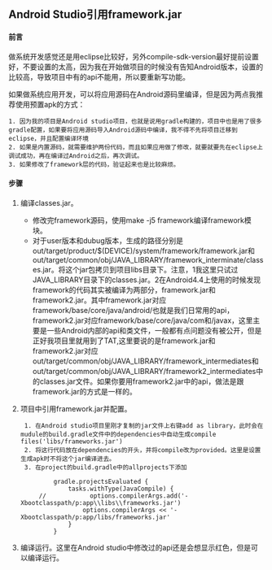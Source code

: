 ## Android Studio引用framework.jar
#### 前言
做系统开发感觉还是用eclipse比较好，另外compile-sdk-version最好提前设置好，不要设置的太高，因为我在开始做项目的时候没有告知Android版本，设置的比较高，导致项目中有的api不能用，所以要重新写功能。

如果做系统应用开发，可以将应用源码在Android源码里编译，但是因为两点我推荐使用预置apk的方式：
	
    1. 因为我的项目是Android studio项目，也就是说用gradle构建的，项目中也是用了很多gradle配置，如果要将应用源码导入Android源码中编译，我不得不先将项目迁移到eclipse，并且配置编译环境
    2. 如果是内置源码，就需要维护两份代码，而且如果应用做了修改，就要就要先在eclipse上调试成功，再在编译过Android之后，再次调试。
    3. 如果修改了framework层的代码，验证起来也是比较麻烦。

#### 步骤

1. 编译classes.jar。

	- 修改完framework源码，使用make -j5 framework编译framework模块。
	- 对于user版本和dubug版本，生成的路径分别是out/target/product/$(DEVICE)/system/framework/framework.jar和out/target/common/obj/JAVA_LIBRARY/framework_interminate/classes.jar。将这个jar包拷贝到项目libs目录下。注意，1我这里只试过JAVA_LIBRARY目录下的classes.jar。2在Android4.4上使用的时候发现framework的代码其实被编译为两部分，framework.jar和framework2.jar。其中framework.jar对应framework/base/core/java/android/也就是我们日常用的api，framework2.jar对应framework/base/core/java/com和/javax，这里主要是一些Android内部的api和类文件，一般都有点问题没有被公开，但是正好我项目里就用到了TAT,这里要说的是framework.jar和framework2.jar对应out/target/common/obj/JAVA_LIBRARY/framework_intermediates和out/target/common/obj/JAVA_LIBRARY/framework2_intermediates中的classes.jar文件。如果你要用framework2.jar中的api，做法是跟framework.jar的方式是一样的。
2. 项目中引用framework.jar并配置。

		1. 在Android studio项目里刚才复制的jar文件上右键add as library，此时会在mudule的build.gradle文件中的dependencies中自动生成compile files('libs/frameworks.jar')
		2. 将这行代码放在dependencies的开头，并将compile改为provided。这里是设置生成apk时不将这个jar编译进去。
		3. 在project的build.gradle中的allprojects下添加
		  
                gradle.projectsEvaluated {
                    tasks.withType(JavaCompile) {
            //            options.compilerArgs.add('-Xbootclasspath/p:app\\libs\\frameworks.jar')
                        options.compilerArgs << '-Xbootclasspath/p:app/libs/frameworks.jar'
                    }
                }
            
3. 编译运行。这里在Android studio中修改过的api还是会想显示红色，但是可以编译运行。